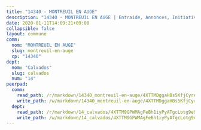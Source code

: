 ```yaml
---
title: "14340 - MONTREUIL EN AUGE"
description: "14340 - MONTREUIL EN AUGE | Entraide, Annonces, Initiatives"
date: 2020-01-11T14:09:21+09:00
collapsible: false
layout: commune
comm:
  nom: "MONTREUIL EN AUGE"
  slug: montreuil-en-auge
  cp: "14340"
dept:
  nom: "Calvados"
  slug: calvados
  num: "14"
peerpad:
  comm:
    read_path: /r/markdown/14340_montreuil-en-auge/4XTTMDggaHBs5KfjCyrAD8FNfXV2zxZUDmrHmGDSudc19TLgu
    write_path: /w/markdown/14340_montreuil-en-auge/4XTTMDggaHBs5KfjCyrAD8FNfXV2zxZUDmrHmGDSudc19TLgu-K3TgURaTRCRu8E1AqZdErjTaW6PBLrma1Gir39nbBxWv8vRprXEK2J6ta5BMZzhuUjbvUzeDFiHimNa4C7vMAMdbEoriFJkRFWhd8eusCdH4vw9vh7zi5Kmc8AHFW5ztYycnykY5
  dept:
    read_path: /r/markdown/14_calvados/4XTTM9GPWMAgFeBh1iyPyATgcLotg9e9APJpQBEyY3RZiUwJ6
    write_path: /w/markdown/14_calvados/4XTTM9GPWMAgFeBh1iyPyATgcLotg9e9APJpQBEyY3RZiUwJ6-K3TgUXWJAT2cYJ9ZstQphkkm2za8um5GwwXsivqaDFTgbhMDcHaRXnT3h69szAqCyvWcFfDim5fkwc6CXdUtyvPpirbD1TPAb6xCxpPN6dR3zzDRe29YehQYbhZdjvZYkgztJYvi
---
```


